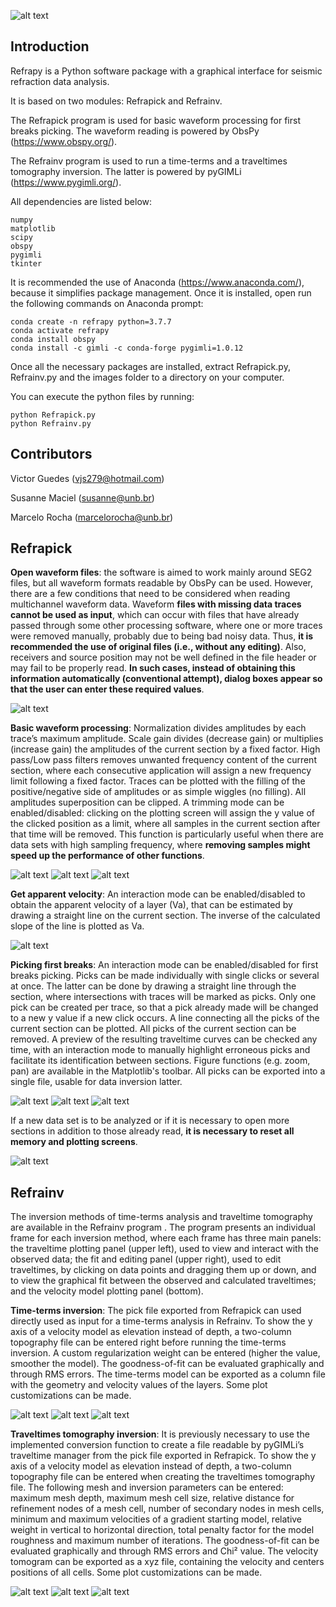 ![alt text](https://github.com/viictorjs/Refrapy/blob/master/refrapy_logo.png)

## Introduction

Refrapy is a Python software package with a graphical interface for seismic refraction data analysis. 

It is based on two modules: Refrapick and Refrainv.

The Refrapick program is used for basic waveform processing for first breaks picking. The waveform reading is powered by ObsPy (https://www.obspy.org/).

The Refrainv program is used to run a time-terms and a traveltimes tomography inversion. The latter is powered by pyGIMLi (https://www.pygimli.org/).

All dependencies are listed below:
   ```
   numpy
   matplotlib
   scipy
   obspy
   pygimli
   tkinter
   ```

It is recommended the use of Anaconda (https://www.anaconda.com/), because it simplifies package management.
Once it is installed, open run the following commands on Anaconda prompt:

   ```
   conda create -n refrapy python=3.7.7
   conda activate refrapy
   conda install obspy
   conda install -c gimli -c conda-forge pygimli=1.0.12
   ```
    
Once all the necessary packages are installed, extract Refrapick.py, Refrainv.py and the images folder to a directory on your computer. 

You can execute the python files by running:

   ```
   python Refrapick.py
   python Refrainv.py
   ```
   
## Contributors

Victor Guedes (vjs279@hotmail.com)

Susanne Maciel (susanne@unb.br)

Marcelo Rocha (marcelorocha@unb.br)

## Refrapick

**Open waveform files**: the software is aimed to work mainly around SEG2 files, but all waveform formats readable by ObsPy can be used. However, there are a few conditions that need to be considered when reading multichannel waveform data. Waveform **files with missing data traces cannot be used as input**, which can occur with files that have already passed through some other processing software, where one or more traces were removed manually, probably due to being bad noisy data. Thus, **it is recommended the use of original files (i.e., without any editing)**. Also, receivers and source position may not be well defined in the file header or may fail to be properly read. **In such cases, instead of obtaining this information automatically (conventional attempt), dialog boxes appear so that the user can enter these required values**.

![alt text](https://github.com/viictorjs/Refrapy/blob/master/gifs/open_waveform.gif)

**Basic waveform processing**: Normalization divides amplitudes by each trace’s maximum amplitude. Scale gain divides (decrease gain) or multiplies (increase gain) the amplitudes of the current section by a fixed factor. High pass/Low pass filters removes unwanted frequency content of the current section, where each consecutive application will assign a new frequency limit following a fixed factor. Traces can be plotted with the filling of the positive/negative side of amplitudes or as simple wiggles (no filling). All amplitudes superposition can be clipped. A trimming mode can be enabled/disabled: clicking on the plotting screen will assign the y value of the clicked position as a limit, where all samples in the current section after that time will be removed. This function is particularly useful when there are data sets with high sampling frequency, where **removing samples might speed up the performance of other functions**.

![alt text](https://github.com/viictorjs/Refrapy/blob/master/gifs/norm_gain_fill.gif)
![alt text](https://github.com/viictorjs/Refrapy/blob/master/gifs/filters.gif)
![alt text](https://github.com/viictorjs/Refrapy/blob/master/gifs/trim_samples.gif)

**Get apparent velocity**: An interaction mode can be enabled/disabled to obtain the apparent velocity of a layer (Va), that can be estimated by drawing a straight line on the current section. The inverse of the calculated slope of the line is plotted as Va.

![alt text](https://github.com/viictorjs/Refrapy/blob/master/gifs/apparent_velocity.gif)

**Picking first breaks**: An interaction mode can be enabled/disabled for first breaks picking. Picks can be made individually with single clicks or several at once. The latter can be done by drawing a straight line through the section, where intersections with traces will be marked as picks. Only one pick can be created per trace, so that a pick already made will be changed to a new y value if a new click occurs. A line connecting all the picks of the current section can be plotted. All picks of the current section can be removed. A preview of the resulting traveltime curves can be checked any time, with an interaction mode to  manually highlight erroneous picks and facilitate its identification between sections. Figure functions (e.g. zoom, pan) are available in the Matplotlib's toolbar. All picks can be exported into a single file, usable for data inversion latter.

![alt text](https://github.com/viictorjs/Refrapy/blob/master/gifs/pick.gif)
![alt text](https://github.com/viictorjs/Refrapy/blob/master/gifs/pick2.gif)
![alt text](https://github.com/viictorjs/Refrapy/blob/master/gifs/pick3.gif)

If a new data set is to be analyzed or if it is necessary to open more sections in addition to those already read, **it is necessary to reset all memory and plotting screens**.

![alt text](https://github.com/viictorjs/Refrapy/blob/master/gifs/reset.gif)

## Refrainv

The inversion methods of time-terms analysis and traveltime tomography are available in the Refrainv program . The program presents an individual frame for each inversion method, where each frame has three main panels: the traveltime plotting panel (upper left), used to view and interact with the observed data; the fit and editing panel (upper right), used to edit traveltimes, by clicking on data points and dragging them up or down, and to view the graphical fit between the observed and calculated traveltimes; and the velocity model plotting panel (bottom). 

**Time-terms inversion**: The pick file exported from Refrapick can used directly used as input for a time-terms analysis in Refrainv. To show the y axis of a velocity model as elevation instead of depth, a two-column topography file can be entered right before running the time-terms inversion. A custom regularization weight can be entered (higher the value, smoother the model). The goodness-of-fit can be evaluated graphically and through RMS errors. The time-terms model can be exported as a column file with the geometry and velocity values of the layers. Some plot customizations can be made.

![alt text](https://github.com/viictorjs/Refrapy/blob/master/gifs/timeterms_inv1.gif)
![alt text](https://github.com/viictorjs/Refrapy/blob/master/gifs/timeterms_inv2.gif)
![alt text](https://github.com/viictorjs/Refrapy/blob/master/gifs/timeterms_inv3.gif)

**Traveltimes tomography inversion**: It is previously necessary to use the implemented conversion function to create a file readable by pyGIMLi’s traveltime manager from the pick file exported in Refrapick. To show the y axis of a velocity model as elevation instead of depth, a two-column topography file can be entered when creating the traveltimes tomography file. The following mesh and inversion parameters can be entered: maximum mesh depth, maximum mesh cell size, relative distance for refinement nodes of a mesh cell, number of secondary nodes in mesh cells, minimum and maximum velocities of a gradient starting model, relative weight in vertical to horizontal direction, total penalty factor for the model roughness and maximum number of iterations. The goodness-of-fit can be evaluated graphically and through RMS errors and Chi² value. The velocity tomogram can be exported as a xyz file, containing the velocity and centers positions of all cells. Some plot customizations can be made.

![alt text](https://github.com/viictorjs/Refrapy/blob/master/gifs/tomography_inv1.gif)
![alt text](https://github.com/viictorjs/Refrapy/blob/master/gifs/tomography_inv2.gif)
![alt text](https://github.com/viictorjs/Refrapy/blob/master/gifs/tomography_inv3.gif)

